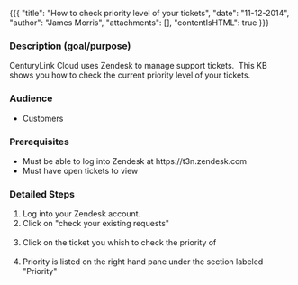 {{{
  "title": "How to check priority level of your tickets",
  "date": "11-12-2014",
  "author": "James Morris",
  "attachments": [],
  "contentIsHTML": true
}}}

<h3>Description (goal/purpose)</h3>
<p>CenturyLink Cloud uses Zendesk to manage support tickets.&nbsp;&nbsp;This KB shows you how to check the current priority level of your tickets.</p>
<h3>Audience</h3>
<ul>
  <li>Customers</li>
</ul>
<h3>Prerequisites</h3>
<ul>
  <li>Must be able to log into Zendesk at https://t3n.zendesk.com</li>
  <li>Must have open tickets to view</li>
</ul>
<h3>Detailed Steps</h3>
<ol>
  <li>Log into your Zendesk account.</li>
  <li>Click on "check your existing requests"
    <br /><img alt />
  </li>
  <li>Click on the ticket you whish to check the priority of
    <br /><img alt />
  </li>
  <li>Priority is listed on the right hand pane under the section labeled "Priority"</li>
</ol>
<p><img alt />
</p>